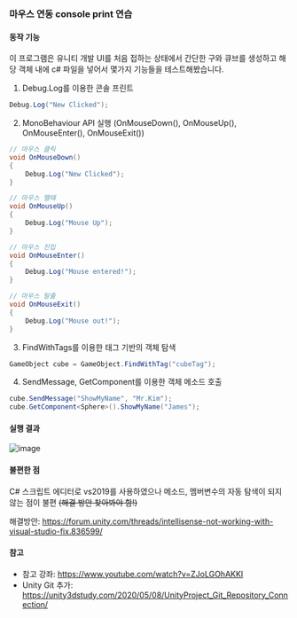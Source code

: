 ### 마우스 연동 console print 연습
#### 동작 기능
이 프로그램은 유니티 개발 UI를 처음 접하는 상태에서 간단한 구와 큐브를 생성하고 해당 객체 내에 c# 파일을 넣어서 몇가지 기능들을 테스트해봤습니다.
1. Debug.Log를 이용한 콘솔 프린트
```C#
Debug.Log("New Clicked");
```
2. MonoBehaviour API 실행 (OnMouseDown(), OnMouseUp(), OnMouseEnter(), OnMouseExit())
```C#
// 마우스 클릭
void OnMouseDown()
{
    Debug.Log("New Clicked");
}

// 마우스 뗄때
void OnMouseUp()
{
    Debug.Log("Mouse Up");
}

// 마우스 진입
void OnMouseEnter()
{
    Debug.Log("Mouse entered!");
}

// 마우스 탈출
void OnMouseExit()
{
    Debug.Log("Mouse out!");
}
```
3. FindWithTags를 이용한 태그 기반의 객체 탐색
```C#
GameObject cube = GameObject.FindWithTag("cubeTag");
```
4. SendMessage, GetComponent를 이용한 객체 메소드 호출
```C#
cube.SendMessage("ShowMyName", "Mr.Kim");
cube.GetComponent<Sphere>().ShowMyName("James");
```
#### 실행 결과
![image](https://user-images.githubusercontent.com/46051622/128885207-d00a01ff-526b-41f7-b0c1-7e728f75622a.png)
#### 불편한 점
C# 스크립트 에디터로 vs2019를 사용하였으나 메소드, 멤버변수의 자동 탐색이 되지 않는 점이 불편 ~~(해결 방안 찾아봐야 함!)~~

해결방안: https://forum.unity.com/threads/intellisense-not-working-with-visual-studio-fix.836599/
#### 참고
- 참고 강좌: https://www.youtube.com/watch?v=ZJoLGOhAKKI
- Unity Git 추가: https://unity3dstudy.com/2020/05/08/UnityProject_Git_Repository_Connection/